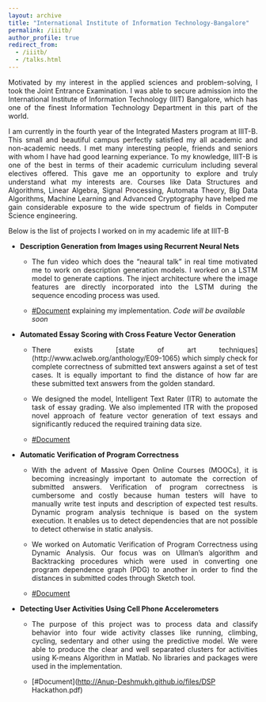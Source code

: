 ```yaml
---
layout: archive
title: "International Institute of Information Technology-Bangalore"
permalink: /iiitb/
author_profile: true
redirect_from: 
  - /iiitb/
  - /talks.html
---
```




<p align="justify">Motivated by my interest in the applied sciences and problem-solving, I took the Joint Entrance Examination. I was able to secure admission into the International Institute of Information Technology (IIIT) Bangalore,
which has one of the finest Information Technology Department in this part of the world. </p>

<p align="justify"> I am currently in the fourth year of the Integrated Masters program at IIIT-B. This small and beautiful campus perfectly satisfied my all academic and non-academic needs. I met many interesting people, friends and seniors with whom I have had good learning experiance. To my knowledge, IIIT-B is one of the best in terms of their academic curriculum including several electives offered. This gave me an opportunity to explore and truly understand what my interests are. Courses like Data Structures and Algorithms, Linear Algebra, Signal Processing, Automata Theory, Big Data Algorithms, Machine Learning and Advanced Cryptography have helped me gain considerable exposure to the wide spectrum of fields in Computer Science engineering.</p>

Below is the list of projects I worked on in my academic life at IIIT-B

* **Description Generation from Images using Recurrent Neural Nets**
  * <p align="justify">The fun video which does the <q>neaural talk</q> in real time motivated me to work on description generation models. I worked on a LSTM model to generate captions. The inject architecture where the image features are directly incorporated into the LSTM during the sequence encoding process was used.</p>
  * [#Document](http://Anup-Deshmukh.github.io/files/caption_gen.pdf.pdf) explaining my implementation. <var> Code will be available soon </var> 

* **Automated Essay Scoring with Cross Feature Vector Generation** 
  * <p align="justify">There exists [state of art techniques](http://www.aclweb.org/anthology/E09-1065) which simply check for complete correctness of submitted text answers against a set of test cases. It is equally important to find the distance of how far are these submitted text answers from the golden standard. 
  * <p align="justify">We designed the model, Intelligent Text Rater (ITR) to automate the task of essay grading. We also implemented ITR with the proposed novel approach of feature vector generation of text essays and significantly reduced the required training data size. 
  * [#Document](http://Anup-Deshmukh.github.io/files/ML_final_REPORT.pdf)


* **Automatic Verification of Program Correctness**
  * <p align="justify">With the advent of Massive Open Online Courses (MOOCs), it is becoming increasingly important to automate the correction of submitted answers. Verification of program correctness is cumbersome and costly because human testers will have to manually write test inputs and description of expected test results. Dynamic program analysis technique is based on the system execution. It enables us to detect dependencies that are not possible to detect otherwise in static analysis. 
   * <p align="justify">We worked on Automatic Verification of Program Correctness using Dynamic Analysis. Our focus was on Ullman’s algorithm and Backtracking procedures which were used in converting one program dependence graph (PDG) to another in order to find the distances in submitted codes through Sketch tool.
   * [#Document](http://Anup-Deshmukh.github.io/files/06_13.pdf)

* **Detecting User Activities Using Cell Phone Accelerometers**
  * <p align="justify">The purpose of this project was to process data and classify behavior into four wide activity classes like running, climbing, cycling, sedentary and other using the predictive model. We were able to produce the clear and well separated clusters for activities using K-means Algorithm in Matlab. No libraries and packages were used in the implementation.
  * [#Document](http://Anup-Deshmukh.github.io/files/DSP Hackathon.pdf)
           



